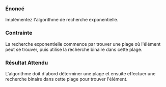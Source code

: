 ### Énoncé

Implémentez l'algorithme de recherche exponentielle.

### Contrainte

La recherche exponentielle commence par trouver une plage où l'élément peut se trouver, puis utilise la recherche binaire dans cette plage.

### Résultat Attendu

L'algorithme doit d'abord déterminer une plage et ensuite effectuer une recherche binaire dans cette plage pour trouver l'élément.